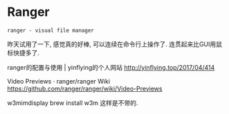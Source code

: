 # Ranger

```
ranger - visual file manager
```
昨天试用了一下, 感觉真的好棒, 可以连续在命令行上操作了.
连贯起来比GUI用鼠标快捷多了.

ranger的配置与使用 | yinflying的个人网站
http://yinflying.top/2017/04/414

Video Previews · ranger/ranger Wiki
https://github.com/ranger/ranger/wiki/Video-Previews

w3mimdisplay
brew install w3m 这样是不带的.
